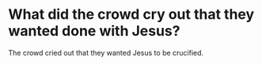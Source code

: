 # What did the crowd cry out that they wanted done with Jesus?

The crowd cried out that they wanted Jesus to be crucified.
